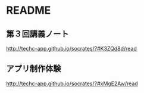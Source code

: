 # README

## 第３回講義ノート
http://techc-app.github.io/socrates/?#K3ZQd8d/read

## アプリ制作体験
http://techc-app.github.io/socrates/?#xMgE2Aw/read
